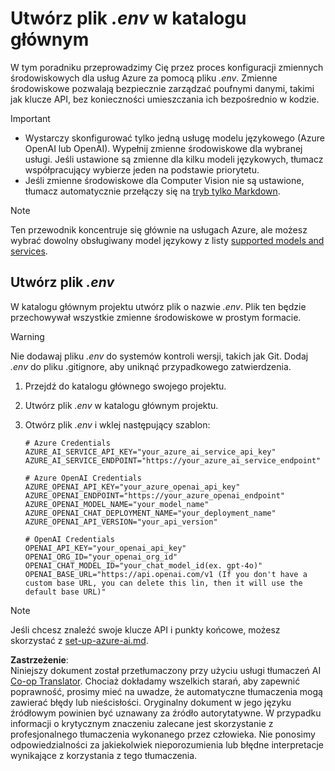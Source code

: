<!--
CO_OP_TRANSLATOR_METADATA:
{
  "original_hash": "66029e3b67a3eb980ab8740367e91283",
  "translation_date": "2025-06-12T18:26:30+00:00",
  "source_file": "getting_started/command-line-guide/create-env-file.md",
  "language_code": "pl"
}
-->
# Utwórz plik *.env* w katalogu głównym

W tym poradniku przeprowadzimy Cię przez proces konfiguracji zmiennych środowiskowych dla usług Azure za pomocą pliku *.env*. Zmienne środowiskowe pozwalają bezpiecznie zarządzać poufnymi danymi, takimi jak klucze API, bez konieczności umieszczania ich bezpośrednio w kodzie.

> [!IMPORTANT]
> - Wystarczy skonfigurować tylko jedną usługę modelu językowego (Azure OpenAI lub OpenAI). Wypełnij zmienne środowiskowe dla wybranej usługi. Jeśli ustawione są zmienne dla kilku modeli językowych, tłumacz współpracujący wybierze jeden na podstawie priorytetu.
> - Jeśli zmienne środowiskowe dla Computer Vision nie są ustawione, tłumacz automatycznie przełączy się na [tryb tylko Markdown](./markdown-only-mode.md).

> [!NOTE]
> Ten przewodnik koncentruje się głównie na usługach Azure, ale możesz wybrać dowolny obsługiwany model językowy z listy [supported models and services](../README.md#-supported-models-and-services).

## Utwórz plik *.env*

W katalogu głównym projektu utwórz plik o nazwie *.env*. Plik ten będzie przechowywał wszystkie zmienne środowiskowe w prostym formacie.

> [!WARNING]
> Nie dodawaj pliku *.env* do systemów kontroli wersji, takich jak Git. Dodaj *.env* do pliku .gitignore, aby uniknąć przypadkowego zatwierdzenia.

1. Przejdź do katalogu głównego swojego projektu.

1. Utwórz plik *.env* w katalogu głównym projektu.

1. Otwórz plik *.env* i wklej następujący szablon:

    ```plaintext
    # Azure Credentials
    AZURE_AI_SERVICE_API_KEY="your_azure_ai_service_api_key"
    AZURE_AI_SERVICE_ENDPOINT="https://your_azure_ai_service_endpoint"

    # Azure OpenAI Credentials
    AZURE_OPENAI_API_KEY="your_azure_openai_api_key"
    AZURE_OPENAI_ENDPOINT="https://your_azure_openai_endpoint"
    AZURE_OPENAI_MODEL_NAME="your_model_name"
    AZURE_OPENAI_CHAT_DEPLOYMENT_NAME="your_deployment_name"
    AZURE_OPENAI_API_VERSION="your_api_version"

    # OpenAI Credentials
    OPENAI_API_KEY="your_openai_api_key"
    OPENAI_ORG_ID="your_openai_org_id"
    OPENAI_CHAT_MODEL_ID="your_chat_model_id(ex. gpt-4o)"
    OPENAI_BASE_URL="https://api.openai.com/v1 (If you don't have a custom base URL, you can delete this lin, then it will use the default base URL)"
    ```

> [!NOTE]
> Jeśli chcesz znaleźć swoje klucze API i punkty końcowe, możesz skorzystać z [set-up-azure-ai.md](../set-up-azure-ai.md).

**Zastrzeżenie**:  
Niniejszy dokument został przetłumaczony przy użyciu usługi tłumaczeń AI [Co-op Translator](https://github.com/Azure/co-op-translator). Chociaż dokładamy wszelkich starań, aby zapewnić poprawność, prosimy mieć na uwadze, że automatyczne tłumaczenia mogą zawierać błędy lub nieścisłości. Oryginalny dokument w jego języku źródłowym powinien być uznawany za źródło autorytatywne. W przypadku informacji o krytycznym znaczeniu zalecane jest skorzystanie z profesjonalnego tłumaczenia wykonanego przez człowieka. Nie ponosimy odpowiedzialności za jakiekolwiek nieporozumienia lub błędne interpretacje wynikające z korzystania z tego tłumaczenia.